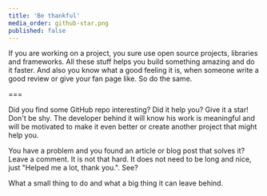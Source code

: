 ```yaml
---
title: 'Be thankful'
media_order: github-star.png
published: false
---
```


If you are working on a project, you sure use open source projects, libraries and frameworks. All these stuff helps you build something amazing and do it faster. And also you know what a good feeling it is, when someone write a good review or give your fan page like. So do the same.

===

Did you find some GitHub repo interesting? Did it help you? Give it a star! Don't be shy. The developer behind it will know his work is meaningful and will be motivated to make it even better or create another project that might help you.

You have a problem and you found an article or blog post that solves it? Leave a comment. It is not that hard. It does not need to be long and nice, just "Helped me a lot, thank you.". See?

What a small thing to do and what a big thing it can leave behind.